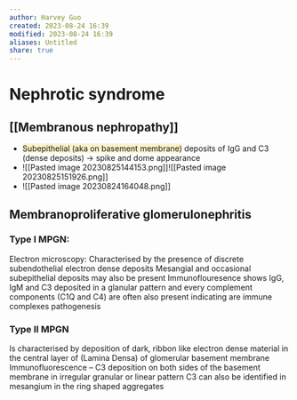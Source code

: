 ```yaml
---
author: Harvey Guo
created: 2023-08-24 16:39
modified: 2023-08-24 16:39
aliases: Untitled
share: true
---
```

# Nephrotic syndrome
## [[Membranous nephropathy]]
- <span style="background:rgba(240, 200, 0, 0.2)">Subepithelial (aka on basement membrane)</span> deposits of IgG and C3 (dense deposits) → spike and dome appearance
- ![[Pasted image 20230825144153.png]]![[Pasted image 20230825151926.png]]
- ![[Pasted image 20230824164048.png]]
## Membranoproliferative glomerulonephritis
### Type I MPGN:
Electron microscopy: Characterised by the presence of discrete subendothelial electron dense deposits
Mesangial and occasional subepithelial deposits may also be present
Immunoflouresence shows IgG, IgM and C3 deposited in a glanular pattern and every complement components (C1Q and C4) are often also present indicating are immune complexes pathogenesis
### Type II MPGN
Is characterised by deposition of dark, ribbon like electron dense material in the central layer of (Lamina Densa) of glomerular basement membrane
Immunofluorescence – C3 deposition on both sides of the basement membrane in irregular granular or linear pattern
C3 can also be identified in mesangium in the ring shaped aggregates